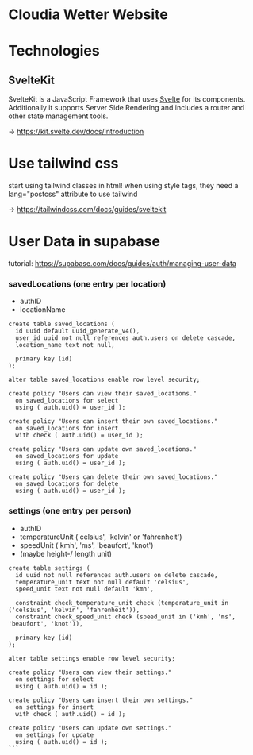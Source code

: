 # Cloudia Wetter Website

# Technologies

## SvelteKit

SvelteKit is a JavaScript Framework that uses [Svelte](https://svelte.dev/docs) for its components. Additionally it supports Server Side Rendering and includes a router and other state management tools.

-> https://kit.svelte.dev/docs/introduction

# Use tailwind css

start using tailwind classes in html!
when using style tags, they need a lang="postcss" attribute to use tailwind

-> https://tailwindcss.com/docs/guides/sveltekit


# User Data in supabase

tutorial: https://supabase.com/docs/guides/auth/managing-user-data

### savedLocations (one entry per location)
- authID
- locationName
```
create table saved_locations (
  id uuid default uuid_generate_v4(),
  user_id uuid not null references auth.users on delete cascade,
  location_name text not null,

  primary key (id)
);

alter table saved_locations enable row level security;

create policy "Users can view their saved_locations."
  on saved_locations for select
  using ( auth.uid() = user_id );

create policy "Users can insert their own saved_locations."
  on saved_locations for insert
  with check ( auth.uid() = user_id );

create policy "Users can update own saved_locations."
  on saved_locations for update
  using ( auth.uid() = user_id );

create policy "Users can delete their own saved_locations."
  on saved_locations for delete
  using ( auth.uid() = user_id );
```


### settings (one entry per person)
- authID
- temperatureUnit ('celsius', 'kelvin' or 'fahrenheit')
- speedUnit ('kmh', 'ms', 'beaufort', 'knot')
- (maybe height-/ length unit)

````
create table settings (
  id uuid not null references auth.users on delete cascade,
  temperature_unit text not null default 'celsius',
  speed_unit text not null default 'kmh',

  constraint check_temperature_unit check (temperature_unit in ('celsius', 'kelvin', 'fahrenheit')),
  constraint check_speed_unit check (speed_unit in ('kmh', 'ms', 'beaufort', 'knot')),

  primary key (id)
);

alter table settings enable row level security;

create policy "Users can view their settings."
  on settings for select
  using ( auth.uid() = id );

create policy "Users can insert their own settings."
  on settings for insert
  with check ( auth.uid() = id );

create policy "Users can update own settings."
  on settings for update
  using ( auth.uid() = id );
```